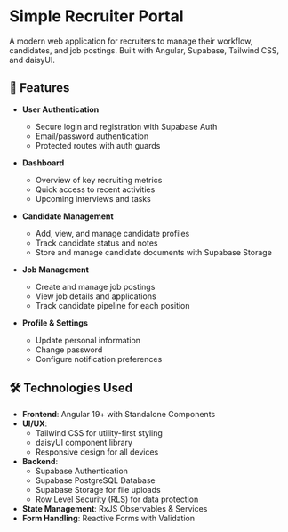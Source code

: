 # Simple Recruiter Portal

A modern web application for recruiters to manage their workflow, candidates, and job postings. Built with Angular, Supabase, Tailwind CSS, and daisyUI.

## 🚀 Features

- **User Authentication**
  - Secure login and registration with Supabase Auth
  - Email/password authentication
  - Protected routes with auth guards

- **Dashboard**
  - Overview of key recruiting metrics
  - Quick access to recent activities
  - Upcoming interviews and tasks

- **Candidate Management**
  - Add, view, and manage candidate profiles
  - Track candidate status and notes
  - Store and manage candidate documents with Supabase Storage

- **Job Management**
  - Create and manage job postings
  - View job details and applications
  - Track candidate pipeline for each position

- **Profile & Settings**
  - Update personal information
  - Change password
  - Configure notification preferences

## 🛠️ Technologies Used

- **Frontend**: Angular 19+ with Standalone Components
- **UI/UX**: 
  - Tailwind CSS for utility-first styling
  - daisyUI component library
  - Responsive design for all devices
- **Backend**: 
  - Supabase Authentication
  - Supabase PostgreSQL Database
  - Supabase Storage for file uploads
  - Row Level Security (RLS) for data protection
- **State Management**: RxJS Observables & Services
- **Form Handling**: Reactive Forms with Validation
